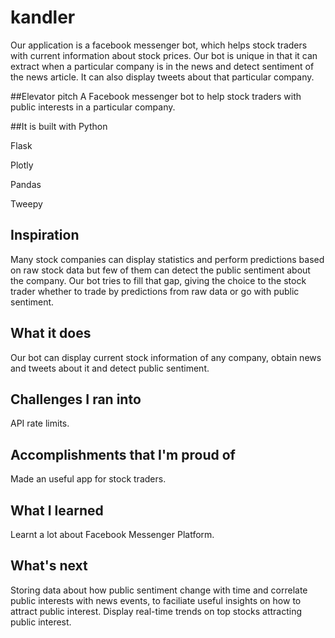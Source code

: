 # kandler
Our application is a facebook messenger bot, which helps stock traders with current information about stock prices. Our bot is unique in that it can extract when a particular company is in the news and detect sentiment of the news article. It can also display tweets about that particular company. 

##Elevator pitch
A Facebook messenger bot to help stock traders with public interests in a particular company.

##It is built with 
Python

Flask

Plotly

Pandas

Tweepy

## Inspiration
Many stock companies can display statistics and perform predictions based on raw stock data but few of them can detect the public sentiment about the company. Our bot tries to fill that gap, giving the choice to the stock trader whether to trade by predictions from raw data or go with public sentiment.

## What it does
Our bot can display current stock information of any company, obtain news and tweets about it and detect public sentiment. 

## Challenges I ran into
API rate limits.

## Accomplishments that I'm proud of
Made an useful app for stock traders.

## What I learned
Learnt a lot about Facebook Messenger Platform.

## What's next 
Storing data about how public sentiment change with time and correlate public interests with news events, to faciliate useful insights on how to attract public interest. Display real-time trends on top stocks attracting public interest.

